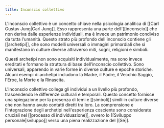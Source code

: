 ```yaml
---
title: Inconscio collettivo
---
```


L'inconscio collettivo è un concetto chiave nella psicologia analitica di [[Carl Gustav Jung|Carl Jung]]. Esso rappresenta una parte dell'[[inconscio]] che non deriva dalle esperienze individuali, ma è invece un patrimonio condiviso da tutta l'umanità. Questo strato più profondo dell'inconscio contiene gli [[archetipi]], che sono modelli universali o immagini primordiali che si manifestano in culture diverse attraverso miti, sogni, religioni e simboli.

Questi archetipi non sono acquisiti individualmente, ma sono invece ereditati e formano la struttura di base dell'inconscio collettivo. Sono universali, apparendo in varie forme in diverse culture e epoche storiche. Alcuni esempi di archetipi includono la Madre, il Padre, il Vecchio Saggio, l'Eroe, la Morte e la Rinascita.

L'inconscio collettivo collega gli individui a un livello più profondo, trascendendo le differenze culturali e temporali. Questo concetto fornisce una spiegazione per la presenza di temi e [[simboli]] simili in culture diverse che non hanno avuto contatti diretti tra loro. La comprensione e l'integrazione degli archetipi nell'esperienza cosciente sono considerate cruciali nel [[processo di individuazione]], ovvero lo [[Sviluppo personale|sviluppo]] verso una piena realizzazione del [[Sé]].